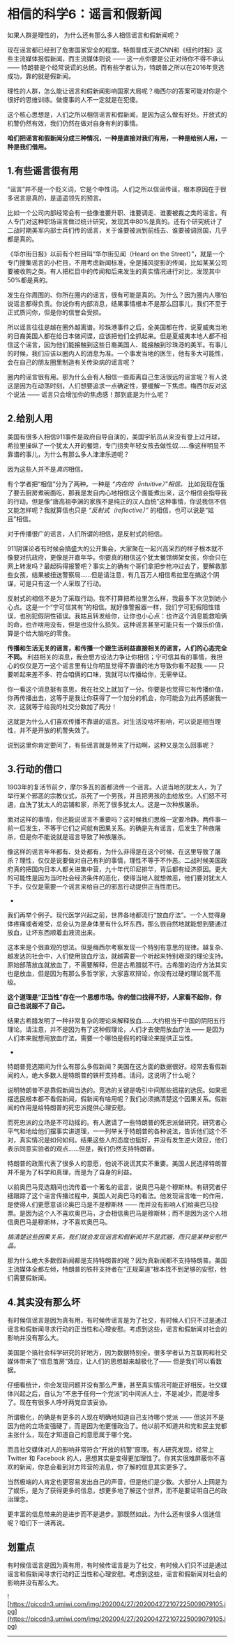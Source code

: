 # 相信的科学6：谣言和假新闻

如果人群是理性的， 为什么还有那么多人相信谣言和假新闻呢？

现在谣言都已经到了危害国家安全的程度。特朗普成天说CNN和《纽约时报》这些主流媒体报假新闻，而主流媒体则说 —— 这一点你要是公正对待你不得不承认 —— 特朗普是个经常说谎的总统。而有些学者认为，特朗普之所以在2016年竞选成功，靠的就是假新闻。

理性的人群，怎么能让谣言和假新闻影响国家大局呢？梅西尔的答案可能对你是个很好的思维训练。做傻事的人不一定就是在犯傻。

这个核心思想是，人们之所以相信谣言和假新闻，是因为这么做有好处。开放式的机警仍然有效，我们仍然在做对自身有利的事情。

 **咱们把谣言和假新闻分成三种情况，一种是直接对我们有用，一种是给别人用，一种是我们借用。**

## 1.有些谣言很有用

“谣言”并不是一个贬义词，它是个中性词。人们之所以信谣传谣，根本原因在于很多谣言是真的，是遥遥领先的预言。

比如一个公司内部经常会有一些像谁要升职、谁要调走、谁要被裁之类的谣言。有人专门对这种职场谣言做过统计研究，发现其中80%是真的。还有个研究统计了二战时期美军内部士兵们传的谣言，关于谁要被派到前线去、谁要被调回国，几乎都是真的。

《华尔街日报》以前有个栏目叫“华尔街见闻（Heard on the Street）”，就是一个专门搜集谣言的小栏目，不用考虑新闻标准，全是捕风捉影的传闻，比如某某公司要被收购之类。有人把栏目中的传闻和后来发生的真实情况进行对比，发现其中50%都是真的。

发生在你周围的、你所在圈内的谣言，很有可能是真的。为什么？因为圈内人哪怕说谣言都得负责。你说你有内部消息，结果事情根本不是那么回事儿，我们不至于正式质问你，但是你的信誉会受损。

所以谣言往往是越在圈外越离谱。珍珠港事件之后，全美国都在传，说夏威夷当地的日裔美国人都在给日本做间谍，应该把他们全抓起来。但是夏威夷本地人都不相信这个谣言，因为他们能接触到这些日裔美国人、能接触到珍珠港的美军。有事儿的时候，我们应该以圈内人的消息为准。一个事发当地的医生，他有多大可能性，会在自己的朋友圈里制造有关传染病的谣言呢？

圈内的谣言很有用。那为什么会有人相信一些距离自己生活很远的谣言呢？有人说这是因为在动荡时刻，人们想要追求一点确定性，要缓解一下焦虑。梅西尔反对这个说法 —— 谣言只会增加你的焦虑感！那到底是为什么呢？

## 2.给别人用

美国有很多人相信911事件是政府自导自演的，美国宇航员从来没有登上过月球，希拉里操纵了一个犹太人开的餐馆，专门拐卖年轻女孩去做性奴……像这样明显不靠谱的事儿，为什么有那么多人津津乐道呢？

因为这些人并不是*真的*相信。

有个学者把“相信”分为了两种。一种是 *“内在的（intuitive）”相信。* 比如我现在饿了要去厨房煮碗面吃，那我是发自内心地相信这个面能煮出来，这个相信会指导我的行动。但是像“唐高祖李渊的家族不是纯正的汉人血统”这种事情，你说我信不信又能怎样呢？我就算信也只是 *“反射式（reflective）”* 的相信，也可以说是“姑且”相信。

对于传播很广的谣言，人们所谓的相信，是反射式的相信。

911阴谋论者有时候会搞盛大的公开集会，大家聚在一起兴高采烈的样子根本就不像要对抗政府，更像是开嘉年华。你要真的相信这个犹太餐馆绑架女孩，你会只在网上转发吗？最起码得报警吧？事实上的确有个哥们拿把步枪冲过去了，要解救那些女孩，结果被扭送警察局……但是请注意，有几百万人相信希拉里在搞这个阴谋，可是只有这一个人采取了行动。

反射式的相信不是为了采取行动。我不打算把希拉里怎么样，我最多下次见到她小心点。这是一个“宁可信其有”的相信。就好像警报器一样，我们宁可犯假阳性错误，也别犯假阴性错误。我姑且转发给你，让你也小心点：也许这个消息能救咱俩的命，也许啥用没有，但是也没什么损失。这种谣言甚至可能只有一个娱乐价值，算是个给大脑吃的零食。

 **传播和生活无关的谣言，和传播一个跟生活利益直接相关的谣言，人们的心态完全不同。** 利益相关的消息，我会想方设法力争让你相信；宁可信其有的事情，我担心的仅仅是万一这个谣言里有让你明显觉得不靠谱的地方导致你看不起我 —— 只要听起来差不多、符合咱俩的口味，我就可以传播给你，无需举证。

你一看这个消息挺有意思，我在社交上就加了一分。你要是也觉得它有传播价值，你再传播出去，这等于是我让你获得了一个加分的机会，你可能会为此再感谢我一次，这就等于给我的社交分数加了两分！

这就是为什么人们喜欢传播不靠谱的谣言。对生活没啥坏影响，可以说是相当理性，并不是开放的机警失效了。

说到这里你肯定要问了，有些谣言就是带来了行动啊，这种又是怎么回事呢？

## 3.行动的借口

1903年的复活节前夕，摩尔多瓦的首都流传一个谣言。人说当地的犹太人，为了举行某个邪恶的宗教仪式，杀死了一个男孩，并且把男孩的血给放空。人们怒不可遏，血洗了犹太人的店铺和家，杀死了很多犹太人。这是一次种族屠杀。

面对这样的事情，你还能说谣言不重要吗？这时候我们思维一定要冷静。两件事一前一后发生，不等于它们之间就有因果关系。的确是先有谣言，后发生了种族屠杀，但是你不能说就是谣言导致了种族屠杀。

像这样的谣言年年都有、处处都有，为什么非得是在这个时候、在这里导致了屠杀？理性，仅仅是说要做对自己有利的事情，理性不等于不作恶。二战时候美国政府真的把国内日本人都关进集中营，九十年代印尼排华，背后都有经济原因。更大的可能性是因为当时社会经济条件的恶化，使得当地人就想做恶，他们要对犹太人下手，仅仅是需要一个谣言来给自己的邪恶行动提供正当性而已。

*

我们再举个例子。现代医学兴起之前，世界各地都流行“放血疗法”。一个人觉得身体疼痛或者难受，总会认为是身体里有什么坏东西，那么很自然地就能想到要通过放血，让坏东西顺着血液流出来。

这本来是个很直观的想法。但是梅西尔考察发现一个特别有意思的规律。越复杂、越发达的社会中，人们使用放血疗法，就越需要一个听起来特别艰深的理论支持。原始部落放血就放血了，不需要解释，但是古希腊就不行。古希腊的治疗方法其实也是放血，但是因为有那么多哲学家，大家喜欢辩论，你没有过硬的理论就不高级。

 **这个道理是“正当性”存在一个思想市场。你的借口找得不好，人家看不起你，你自己也说服不了自己。**

结果古希腊发明了一种非常复杂的理论来解释放血……大约相当于中国的阴阳五行理论。请注意，并不是因为有了这种假理论，人们才去使用放血疗法 —— 是因为人们本来就想用放血疗法，需要一个哪怕是假的的理论来提供正当性。

*

特朗普竞选期间为什么有那么多假新闻？美国在这方面的数据很好。经常去看假新闻的人，绝大多数人是特朗普的铁杆支持者。请问，这说明了什么呢？

说明特朗普不是靠假新闻当选的。竞选的关键是吸引中间那些摇摆的选民。如果摇摆选民根本都不看假新闻，假新闻有啥用呢？我们必须搞清楚这个因果关系。假新闻的作用是给特朗普的死忠派提供心理安慰。

而死忠派的立场是不可动摇的。有人邀请了一些特朗普的死忠派做研究，研究者心平气和地给他们摆事实讲道理，一一列举关于特朗普的各种说法，告诉他们这个不对，真实情况是如何如何。结果这些人的态度也挺好，并没有发生逆火效应，他们表示同意实验者的观点……但是，我们仍然支持特朗普。

特朗普的政策代表了很多人的意愿，他说不说谎其实不重要。美国人民选择特朗普并不是为了科学和真理，而是为了自身的利益。

以前奥巴马竞选期间也流传着一个著名的谣言，说奥巴马是个穆斯林。有研究者仔细跟踪了这个谣言传播过程中，美国人对奥巴马的看法。他发现谣言唯一的作用，是使得人们更愿意谈论奥巴马是不是穆斯林 —— 而并没有影响人们给奥巴马投票。是因为这个人不喜欢奥巴马，才会相信奥巴马是穆斯林；而不是因为这个人相信奥巴马是穆斯林，才不喜欢奥巴马。

 *搞清楚这些因果关系，我们就会发现谣言和假新闻并不是武器，而只是某种安慰产品。*

那为什么绝大多数假新闻都是支持特朗普的呢？因为真新闻都不支持特朗普。美国主流媒体全都左倾，特朗普的铁杆支持者在“正规渠道”根本找不到足够的安慰，他们需要假新闻。

## 4.其实没有那么坏

有时候信谣言是因为真有用，有时候传谣言是为了社交，有时候人们只不过是通过谣言和假新闻寻求行动的正当性和心理安慰。考虑到这些，谣言和假新闻对社会的影响并没有那么大。

美国是个搞社会科学研究的好地方，因为数据特别全。很多学者认为互联网和社交媒体带来了“信息茧房”效应，让人们的思想越来越极化了—— 但是我们可以看数据。

仔细看统计，你会发现问题并没有那么严重，甚至真实情况可能正好相反。社交媒体兴起之后，自认为“不忠于任何一个党派”的中间派人士，不是减少，而是增多了。现在有很多人呼吁两党应该妥协。

所谓极化，的确是有更多的人现在明确地知道自己支持哪个党派 —— 但这并不是因为他的立场变强硬了，而是因为他更懂政治了。他以前不知道共和党和民主党都主张什么，现在才知道自己的意愿属于哪个党。

而且社交媒体对人的影响非常符合“开放的机警”原理。有人研究发现，经常上 Twitter 和 Facebook 的人，思想其实是变得更加理性了。你其实很难屏蔽你不喜欢的新闻，你总会看到对方阵营的消息，你了解的信息其实更多了。

当然极端的人肯定也更容易发出自己的声音，但是他们是少数。大部分人上网是为了娱乐，是为了获得更多的信息，想更多地了解这个世界，而不是要证明自己的政治理念。

更丰富的信息带来的是进步而不是退步。那既然如此，为什么还有很多人信迷信呢？咱们下一讲再说。

## 划重点

有时候信谣言是因为真有用，有时候传谣言是为了社交，有时候人们只不过是通过谣言和假新闻寻求行动的正当性和心理安慰。考虑到这些，谣言和假新闻对社会的影响并没有那么大。

![https://piccdn3.umiwi.com/img/202004/27/202004272107225009079105.jpg](https://piccdn3.umiwi.com/img/202004/27/202004272107225009079105.jpg)

---

